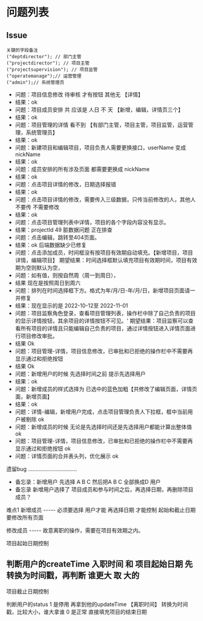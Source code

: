 


# 问题列表
## Issue
    关键的字段备注
    ("deptdirector"); // 部门主管
    ("projectdirector"); // 项目主管
    ("projectsupervision"); // 项目监管
    ("operatemanage");// 运营管理
    ("admin");// 系统管理员

- 问题：项目信息修改  待审核 才有按钮 其他无  【详情】
- 结果：ok
- 问题：项目成员安排  共 应该是 人日 不 天 【新增，编辑，详情页三个】
- 结果：ok
- 问题：项目管理的详情 看不到 【有部门主管，项目主管，项目监管，运营管理，系统管理员】 
- 结果：ok
- 问题：新建项目和编辑项目，项目负责人需要更换接口，userName 变成nickName 
- 结果：ok
- 问题：成员安排的所有涉及页面 都需要更换成 nickName 
- 结果：ok 
- 问题：点击项目详情的修改，日期选择报错 
- 结果：ok
- 问题：点击项目详情的修改，需要传入三级数据，只传当前修改的人，其他人不要传 不需要修改 
- 结果：ok
- 问题：点击项目管理列表中详情，项目的各个字段内容没有显示。
- 结果：projectId 49 脏数据问题 正在排查
- 问题：点击编辑，跳转至404页面。 
- 结果：ok 后端数据缺少已修复
- 问题：点击添加成员，时间框没有按项目有效期自动填充。【新增项目，项目详情，编辑项目】
期望结果：时间选择框默认填充项目有效期时间，项目有效期为空则默认为空，
- 问题：如有值，则按自然周（周一到周日），
- 结果 现在是按照周日到周六
- 问题：排列在时间选择框下方。格式为年/月/日-年/月/日，新增项目页面请一并修复
- 结果：现在显示的是 2022-10-12至 2022-11-01
- 问题：项目监察角色登录，查看项目管理列表，操作栏中除了自己负责的项目的显示详情按钮，其余项目的详情按钮不可见。'
期望结果：项目监察可以查看所有项目的详情且只能编辑自己负责的项目，通过详情按钮进入详情页面进行项目修改审批。
- 结果 Ok
- 问题：项目管理-详情，项目信息修改，已审批和已拒绝的操作栏中不需要再显示通过和拒绝按钮
- 结果 Ok
- 问题：新增用户的时候 先选择时间之前 提示先选择用户 
- 结果：ok
- 问题：新增成员的样式选择为 已选中的蓝色加粗【共修改了编辑页面，详情页面，新增页面】
- 结果：ok
- 问题：详情-编辑，新增用户完成，点击项目管理负责人下拉框，框中当前用户被剔除 ok
- 问题：新增成员的时候 无论是先选择时间还是先选择用户都能计算出整体值 ok
- 问题：项目管理-详情，项目信息修改，已审批和已拒绝的操作栏中不需要再显示通过和拒绝按钮 ok
- 问题：详情页面的合并表头列，优化展示 ok

遗留bug
................................
- 备忘录：新增用户 先选择 A  B  C  然后把A B C  全部换成D 用户
- 备忘录 新增用户选择了 项目成员和参与时间之后，再选择日期，再删除项目成员？





难点1 
新增成员 -----
 必须要选择 用户才能 再选择日期 才能控制 起始和截止日期
 要修改所有页面
 
修改成员 ----- 
 故意离职的操作，需要在项目有效期之内。

项目起始日期控制

判断用户的createTime 入职时间 和 项目起始日期 
先转换为时间戳，再判断 谁更大  取 大的
-------------------------------

项目截止日期控制

判断用户的status 
  1 是停用  再拿到他的updateTime 【离职时间】 转换为时间戳，比较大小，谁大拿谁
  0 是正常  直接填充项目的结束日期